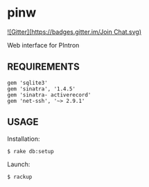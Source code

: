 pinw
====
[![Gitter](https://badges.gitter.im/Join Chat.svg)](https://gitter.im/AlgoLab/pinw?utm_source=badge&utm_medium=badge&utm_campaign=pr-badge&utm_content=badge)

Web interface for PIntron


REQUIREMENTS
------------

```
gem 'sqlite3'
gem 'sinatra', '1.4.5'
gem 'sinatra- activerecord'
gem 'net-ssh', '~> 2.9.1' 

```

USAGE
-----

Installation:

`$ rake db:setup`


Launch:

`$ rackup`

